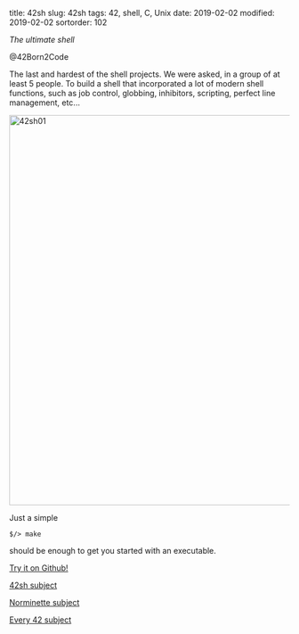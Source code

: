 title: 42sh
slug: 42sh
tags: 42, shell, C, Unix
date: 2019-02-02
modified: 2019-02-02
sortorder: 102

_The ultimate shell_

@42Born2Code


The last and hardest of the shell projects. We were asked, in a group of at least 5 people. To build a shell that incorporated a lot of modern shell functions, such as job control, globbing, inhibitors, scripting, perfect line management, etc...

<img src="/images/42sh01.png" alt="42sh01" width="700"/>



Just a simple

    $/> make

should be enough to get you started with an executable.


[Try it on Github!](https://github.com/abguimba/42-21sh)  

[42sh subject](PDFs/42-42sh.en.pdf)

[Norminette subject](https://github.com/Binary-Hackers/42_Subjects/blob/master/04_Norme/norme_2_0_1.pdf)

[Every 42 subject](https://github.com/agavrel/42_Subjects)

